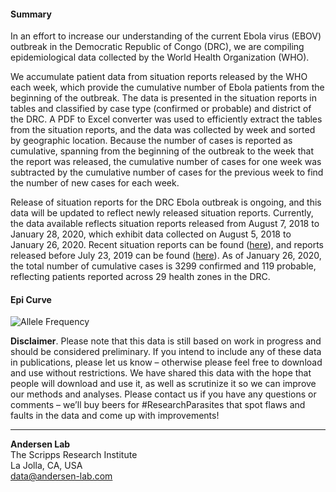 #### Summary

In an effort to increase our understanding of the current Ebola virus (EBOV) outbreak in the Democratic Republic of Congo (DRC), we are compiling epidemiological data collected by the World Health Organization (WHO).

We accumulate patient data from situation reports released by the WHO each week, which provide the cumulative number of Ebola patients from the beginning of the outbreak. The data is presented in the situation reports in tables and classified by case type (confirmed or probable) and district of the DRC. A PDF to Excel converter was used to efficiently extract the tables from the situation reports, and the data was collected by week and sorted by geographic location. Because the number of cases is reported as cumulative, spanning from the beginning of the outbreak to the week that the report was released, the cumulative number of cases for one week was subtracted by the cumulative number of cases for the previous week to find the number of new cases for each week.

Release of situation reports for the DRC Ebola outbreak is ongoing, and this data will be updated to reflect newly released situation reports. Currently, the data available reflects situation reports released from August 7, 2018 to January 28, 2020, which exhibit data collected on August 5, 2018 to January 26, 2020. Recent situation reports can be found ([here](https://www.who.int/emergencies/diseases/ebola/drc-2019/situation-reports)), and reports released before July 23, 2019 can be found ([here](https://www.who.int/ebola/situation-reports/drc-2018/en/)). As of January 26, 2020, the total number of cumulative cases is 3299 confirmed and 119 probable, reflecting patients reported across 29 health zones in the DRC.

#### Epi Curve

![Allele Frequency](https://raw.githubusercontent.com/andersen-lab/ebole-drc-epidemiology/master/img/updated_epi_curve_deaths.jpg)

**Disclaimer**. Please note that this data is still based on work in progress and should be considered preliminary. If you intend to include any of these data in publications, please let us know – otherwise please feel free to download and use without restrictions. We have shared this data with the hope that people will download and use it, as well as scrutinize it so we can improve our methods and analyses. Please contact us if you have any questions or comments – we’ll buy beers for #ResearchParasites that spot flaws and faults in the data and come up with improvements!

---
**Andersen Lab**  
The Scripps Research Institute  
La Jolla, CA, USA  
[data@andersen-lab.com](mailto:data@andersen-lab.com)
